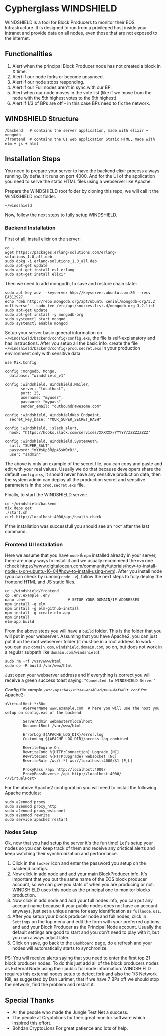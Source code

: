 # Cypherglass WINDSHIELD

WINDSHIELD is a tool for Block Producers to monitor their EOS Infrastructure.
It is designed to run from a privileged host inside your intranet and provide data on all nodes, even those that are not exposed to the internet.

## Functionalities

1. Alert when the principal Block Producer node has not created a block in X time.
1. Alert if our node forks or become unsynced.
1. Alert if our node stops responding.
1. Alert if our Full nodes aren't in sync with our BP.
1. Alert when our node moves in the vote list (like if we move from the node with the 5th highest votes to the 6th highest)
1. Alert if 1/3 of BPs are off - in this case BPs need to fix the network.

## WINDSHIELD Structure

```
/backend   # contains the server application, made with elixir + mongodb
/frontend  # contains the UI web application Static HTML, made with elm + js + html
```

## Installation Steps

You need to prepare your server to have the backend elixir process always running. By default it runs on port 4000. And for the UI of the application you need to serve the static HTML files using a webserver like Apache.

Prepare the WINDSHIELD root folder by cloning this repo, we will call it the WINDSHIELD root folder.

`~/windshield`

Now, follow the next steps to fully setup WINDSHIELD.

### Backend Installation

First of all, install elixir on the server:

```
cd ~
wget https://packages.erlang-solutions.com/erlang-solutions_1.0_all.deb
sudo dpkg -i erlang-solutions_1.0_all.deb
sudo apt-get update
sudo apt-get install esl-erlang
sudo apt-get install elixir
```

Then we need to add mongodb, to save and restore chain state:

```
sudo apt-key adv --keyserver hkp://keyserver.ubuntu.com:80 --recv EA312927
echo "deb http://repo.mongodb.org/apt/ubuntu xenial/mongodb-org/3.2 multiverse" | sudo tee /etc/apt/sources.list.d/mongodb-org-3.2.list
sudo apt-get update
sudo apt-get install -y mongodb-org
sudo systemctl start mongod
sudo systemctl enable mongod
```

Setup your server basic general information on `~/windshield/backend/config/config.exs`, the file is self-explanatory and has instructions. After you setup all the basic info, create the file `~/windshield/backend/config/prod.secret.exs` in your production environment only with sensitive data.

```
use Mix.Config

config :mongodb, Mongo,
  database: "windshield_v1"

config :windshield, Windshield.Mailer,
       server: "localhost",
       port: 25,
       username: "myuser",
       password: "mypass",
       sender_email: "outbound@awesome.com"

config :windshield, WindshieldWeb.Endpoint,
  secret_key_base: "YOUR_SUPER_SECRET_HASH"

config :windshield, :slack_alert,
  hook: "https://hooks.slack.com/services/XXXXXX/YYYYY/ZZZZZZZZZ"

config :windshield, Windshield.SystemAuth,
  salt: "SUPER_SALT",
  password: "mY#sUp3R@p4SsW0rD!",
  user: "sadmin"
```

The above is only an example of the secret file, you can copy and paste and edit with your real values. Usually we do that because developers share the default `config.exs`, it should never have any sensitive production data, then the system admin can deploy all the production secret and sensitive parameters in the `prod.secret.exs` file.

Finally, to start the WINDSHIELD server:

```
cd ~/windshield/backend
mix deps.get
./start.sh
curl http://localhost:4000/api/health-check
```

If the installation was successfull you should see an `"OK"` after the last command.

### Frontend UI Installation

Here we assume that you have `node` & `npm` installed already in your server, there are many ways to install it and we usually recommend the `nvm` one (check https://www.digitalocean.com/community/tutorials/how-to-install-node-js-on-ubuntu-16-04#how-to-install-using-nvm). After you install node (you can check by running `node -v`), follow the next steps to fully deploy the frontend HTML and JS static files.

```
cd ~/windshield/frontend
cp .env.example .env
nano .env                   # SETUP YOUR DOMAIN/IP ADDRESSES
npm install -g elm
npm install -g elm-github-install
npm install -g create-elm-app
npm install
elm-app build
```

From the above steps you will have a `build` folder. This is the folder that you will put in your webserver. Assuming that you have Apache2, you can just put it on the root webserver folder (it must be in a root address to work - you can use `domain.com`, `windshield.domain.com`, so on, but does not work in a regular subpath like `domain.com/windshield`):

```
sudo rm -rf /var/www/html
sudo cp -R build /var/www/html
```

Just open your webserver address and if everything is correct you will receive a green success toast saying: `"Connected to WINDSHIELD Server"`

Config file sample `/etc/apache2/sites-enabled/000-default.conf` for Apache2:

```
<VirtualHost *:80>
        #ServerName www.example.com  # here you will use the host you setup on config.exs of the backend

        ServerAdmin webmaster@localhost
        DocumentRoot /var/www/html

        ErrorLog ${APACHE_LOG_DIR}/error.log
        CustomLog ${APACHE_LOG_DIR}/access.log combined

        RewriteEngine On
        RewriteCond %{HTTP:Connection} Upgrade [NC]
        RewriteCond %{HTTP:Upgrade} websocket [NC]
        RewriteRule /ws/(.*) ws://localhost:4000/$1 [P,L]

        ProxyPass /api http://localhost:4000/
        ProxyPassReverse /api http://localhost:4000/
</VirtualHost>
```

For the above Apache2 configuration you will need to install the following Apache modules:

```
sudo a2enmod proxy
sudo a2enmod proxy_http
sudo a2enmod proxy_wstunnel
sudo a2enmod rewrite
sudo service apache2 restart
```

### Nodes Setup

Ok, now that you had setup the server it's the fun time! Let's setup your nodes so you can keep track of them and receive any crictical alerts and keep watching their synchronization and performance.

1. Click in the `locker` icon and enter the password you setup on the backend configs.
1. Now click in add node and add your main BlockProducer info. It's important that you put the same name of the EOS block producer account, so we can give you stats of when you are producing or not. WINDSHIELD uses this node as the principal one to monitor blocks production.
1. Now click in add node and add your full nodes info, you can put any account name because it your public nodes does not have an account anyways, just set a unique name for easy identification as `fullnode.us1`.
1. After you setup your block producer node and full nodes, click in `Settings` on the top menu and edit the form with your preferred options and add your Block Producer as the Principal Node account. Usually the default settings are good to start and you don't need to play with it, but you can always adjust later.
1. Click on save, go back to the `Dashboard` page, do a refresh and your nodes will automatically starts to synchronize.

PS: You will receive alerts saying that you need to enter the first top 21 block producer nodes. To do this just add all of the block producers nodes as External Node using their public full node information. WINDSHIELD requires this external nodes setup to detect fork and also the 1/3 Network Kill, as suggested by Dan Larimer, that if we have 7 BPs off we should stop the network, find the problem and restart it.

## Special Thanks

   * All the people who made the Jungle Test Net a success.
   * The people at Cryptolions for their great monitor software which inspired this effort.
   * Bohdan CryptoLions For great patience and lots of help.
